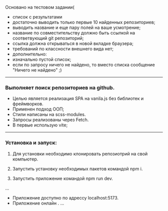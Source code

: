 Основано на тестовом задании(

- список с результатами
- достаточно выводить только первые 10 найденных репозиториев;
- выводить название и еще пару полей на ваше усмотрение;
- название по совместительству должно быть ссылкой на соответвующий git репозиторий;
- ссылка должна открываться в новой вкладке браузера;
- требований по классности внешнего вида нет;
- дополнительно:
- изначально пустой список;
- если по запросу ничего не найдено, то вместо списка сообщение "Ничего не найдено" ;)

---

### Выполняет поиск репозиториев на github.

- Целью является реализация SPA на vanila.js без библиотек и фреймворков.
- Применен подход ООП;
- Стили написаны на scss-modules.
- Запросы реализованы через Fetch.
- В первые использую vite;

---

### Установка и запуск:

1. Для установки необходимо клонировать репозиотрий на свой компьютер.

2. Запустить установку необходимых пакетов командой npm i.

3. Запустить приложение командой npm run dev.

...

- Приложение доступно по адрессу localhost:5173.
- Приложение онлайн .
  ...

